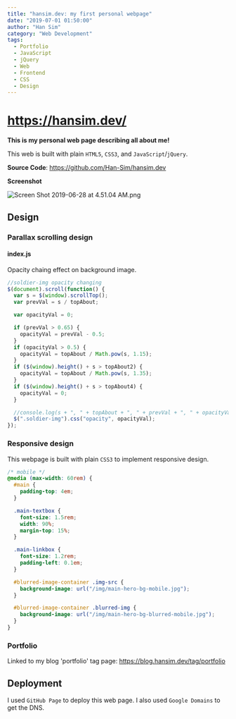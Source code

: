 ```yaml
---
title: "hansim.dev: my first personal webpage"
date: "2019-07-01 01:50:00"
author: "Han Sim"
category: "Web Development"
tags:
  - Portfolio
  - JavaScript
  - jQuery
  - Web
  - Frontend
  - CSS
  - Design
---
```


# https://hansim.dev/

**This is my personal web page describing all about me!**

This web is built with plain `HTML5`, `CSS3`, and `JavaScript`/`jQuery`.

**Source Code**: https://github.com/Han-Sim/hansim.dev

**Screenshot**

![Screen Shot 2019-06-28 at 4.51.04 AM.png](https://i.loli.net/2019/06/28/5d15d51ec9d5429863.png)

## Design

### Parallax scrolling design

#### index.js

Opacity chaing effect on background image.

```JavaScript
//soldier-img opacity changing
$(document).scroll(function() {
  var s = $(window).scrollTop();
  var prevVal = s / topAbout;

  var opacityVal = 0;

  if (prevVal > 0.65) {
    opacityVal = prevVal - 0.5;
  }
  if (opacityVal > 0.5) {
    opacityVal = topAbout / Math.pow(s, 1.15);
  }
  if ($(window).height() + s > topAbout2) {
    opacityVal = topAbout / Math.pow(s, 1.35);
  }
  if ($(window).height() + s > topAbout4) {
    opacityVal = 0;
  }

  //console.log(s + ", " + topAbout + ", " + prevVal + ", " + opacityVal);
  $(".soldier-img").css("opacity", opacityVal);
});
```

### Responsive design

This webpage is built with plain `CSS3` to implement responsive design.

```CSS
/* mobile */
@media (max-width: 60rem) {
  #main {
    padding-top: 4em;
  }

  .main-textbox {
    font-size: 1.5rem;
    width: 90%;
    margin-top: 15%;
  }

  .main-linkbox {
    font-size: 1.2rem;
    padding-left: 0.1em;
  }

  #blurred-image-container .img-src {
    background-image: url("/img/main-hero-bg-mobile.jpg");
  }

  #blurred-image-container .blurred-img {
    background-image: url("/img/main-hero-bg-blurred-mobile.jpg");
  }
}
```

### Portfolio

Linked to my blog 'portfolio' tag page: https://blog.hansim.dev/tag/portfolio

## Deployment

I used `GitHub Page` to deploy this web page. I also used `Google Domains` to get the DNS.
